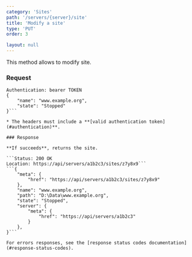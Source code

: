 ```yaml
---
category: 'Sites'
path: '/servers/{server}/site'
title: 'Modify a site'
type: 'PUT'
order: 3

layout: null
---
```


This method allows to modify site.

### Request

```PUT /servers/a1b2c3/sites
Authentication: bearer TOKEN
{
    "name": "www.example.org",
    "state": "Stopped"
}```

* The headers must include a **[valid authentication token](#authentication)**.

### Response

**If succeeds**, returns the site.

```Status: 200 OK
Location: https://api/servers/a1b2c3/sites/z7y8x9```
```{
    "meta": {
        "href": "https://api/servers/a1b2c3/sites/z7y8x9"
    },
    "name": "www.example.org",
    "path": "D:\Data\www.example.org",
    "state": "Stopped",
    "server": {
        "meta": {
            "href": "https://api/servers/a1b2c3"
        }
    },
}```

For errors responses, see the [response status codes documentation](#response-status-codes).

